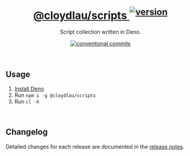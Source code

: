 <h1 align="center">
  <a href="https://npmjs.com/package/@cloydlau/scripts" target="_blank" rel="noopener noreferrer">
    @cloydlau/scripts <sup><img alt="version" src="https://versionbadg.es/cloydlau/scripts.svg"></sup>
  </a>
</h1>

<p align="center">
  Script collection written in Deno.
</p>

<p align="center">
  <a href="https://conventionalcommits.org"><img alt="conventional commits" src="https://img.shields.io/badge/commits-Conventional-FE5196.svg?logo=conventionalcommits&logoColor=white"></a>
</p>

<br>

## Usage

1. [Install Deno](https://deno.land/manual/getting_started/installation)
2. Run `npm i -g @cloydlau/scripts`
3. Run `cl -h`

<br>

## Changelog

Detailed changes for each release are documented in the [release notes](https://github.com/cloydlau/scripts/releases).

<br>
